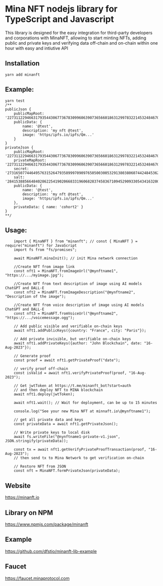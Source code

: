 # Mina NFT nodejs library for TypeScript and Javascript

This library is designed for the easy integration for third-party developers and 
corporations with MinaNFT, allowing to start minting NFTs, adding public and private keys
and verifying data off-chain and on-chain within one hour with easy and intiutive API

## Installation

	yarn add minanft	
	
## Example:
	yarn test
	/**
	publicJson {
		publicMapRoot: '22731122946631793544306773678309960639073656601863129978322145324846701682624',
		publicData: {
			name: '@test',
			description: 'my nft @test',
			image: 'https/ipfs.io/ipfs/Qm...'
		}
	}
	privateJson {
		publicMapRoot: '22731122946631793544306773678309960639073656601863129978322145324846701682624',
		privateMapRoot: '22731122946631793544306773678309960639073656601863129978322145324846701682624',
		secret: '27316507744649576315264793589997090976505003005329138038060744248453624828573',
		salt: '28415388566484028622541902066833196068283745836710945290933054341632001313105',
		publicData: {
			name: '@test',
			description: 'my nft @test',
			image: 'https/ipfs.io/ipfs/Qm...'
		},
		privateData: { name: 'cohort2' }
	}
	**/
	
## Usage:
```	
	import { MinaNFT } from "minanft"; // const { MinaNFT } = require("minanft") for JavaScript
	import fs from "fs/promises";
	
	await MinaNFT.minaInit(); // init Mina network connection
	
	//Create NFT from image link
	const nft1 = MinaNFT.fromImageUrl("@mynftname1", "https://.../myimage.jpg");
	
	//Create NFT from text description of image using AI models ChatGPT and DALL-E
	const nft2 = MinaNFT.fromImageDescription("@mynftname2", "Description of the image");
	
	//Create NFT from voice description of image using AI models ChatGPT and DALL-E
	const nft3 = MinaNFT.fromVoiceUrl("@mynftname2", "https://.../voicemessage.ogg");
	
	// Add public visible and verifiable on-chain keys
	await nft1.addPublicKeys({country: "France", city: "Paris"});
	
	// Add private invisible, but verifiable on-chain keys
	await nft1.addPrivateKeys({author: "John Blockchain", date: "16-Aug-2023"});
	
	// Generate proof
	const proof = await nft1.getPrivateProof("date");
	
	// verify proof off-chain
	const isValid = await nft1.verifyPrivateProof(proof, "16-Aug-2023");
	
	// Get jwtToken at https://t.me/minanft_bot?start=auth
	// and then deploy NFT to MINA blockchain
	await nft1.deploy(jwtToken);
	
	await nft1.wait(); // Wait for deployment, can be up to 15 minutes
	
	console.log("See your new Mina NFT at minnaft.io\@mynftname1");
	
	// get all private data and keys
	const privateData = await nft1.getPrivateJson(); 
	
	// Write private keys to local disk
	await fs.writeFile("@nynftname1-private-v1.json", JSON.stringify(privateData));
	
	const tx = await nft1.getVerifyPrivateProofTransaction(proof, "16-Aug-2023");
	// then send tx to Mina Network to get verification on-chain
	
	// Restore NFT from JSON 
	const nft = MinaNFT.formPrivateJson(privateData);

```

## Website
https://minanft.io

## Library on NPM
https://www.npmjs.com/package/minanft

## Example
https://github.com/dfstio/minanft-lib-example

## Faucet 
https://faucet.minaprotocol.com






